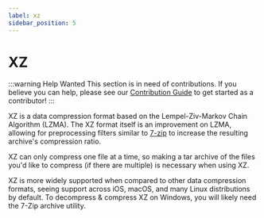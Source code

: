 ```yaml
---
label: xz
sidebar_position: 5
---
```


# XZ

:::warning Help Wanted
This section is in need of contributions. If you believe you can help, please see our [Contribution Guide](../contribution-guide.md) to get started as a contributor!
:::

XZ is a data compression format based on the Lempel-Ziv-Markov Chain Algorithm (LZMA). The XZ format itself is an improvement on LZMA, allowing for preprocessing filters similar to [7-zip](../data/7z.md) to increase the resulting archive's compression ratio.

XZ can only compress one file at a time, so making a tar archive of the files you'd like to compress (if there are multiple) is necessary when using XZ.

XZ is more widely supported when compared to other data compression formats, seeing support across iOS, macOS, and many Linux distributions by default. To decompress & compress XZ on Windows, you will likely need the 7-Zip archive utility.